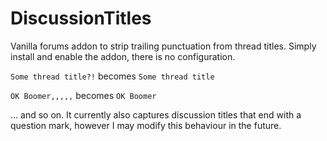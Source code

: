 # DiscussionTitles

Vanilla forums addon to strip trailing punctuation from thread titles. Simply
install and enable the addon, there is no configuration.

`Some thread title?!` becomes `Some thread title`

`OK Boomer,,,,,` becomes `OK Boomer`

... and so on. It currently also captures discussion titles that end with a
question mark, however I may modify this behaviour in the future.

